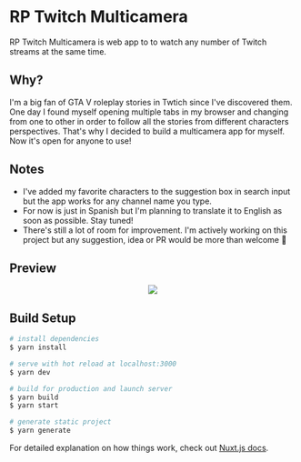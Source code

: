 # RP Twitch Multicamera

RP Twitch Multicamera is web app to to watch any number of Twitch streams at the same time.

## Why?

I'm a big fan of GTA V roleplay stories in Twtich since I've discovered them. One day I found myself opening multiple tabs in my browser and changing from one to other in order to follow all the stories from different characters perspectives. That's why I decided to build a multicamera app for myself. Now it's open for anyone to use!

## Notes

- I've added my favorite characters to the suggestion box in search input but the app works for any channel name you type.
- For now is just in Spanish but I'm planning to translate it to English as soon as possible. Stay tuned!
- There's still a lot of room for improvement. I'm actively working on this project but any suggestion, idea or PR would be more than welcome 🙂

## Preview

<p align="center">
  <img src="./static/gh-preview.gif">
</p>

## Build Setup

```bash
# install dependencies
$ yarn install

# serve with hot reload at localhost:3000
$ yarn dev

# build for production and launch server
$ yarn build
$ yarn start

# generate static project
$ yarn generate
```

For detailed explanation on how things work, check out [Nuxt.js docs](https://nuxtjs.org).
